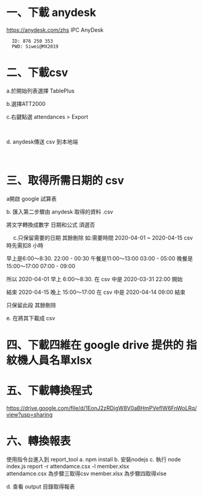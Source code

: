# 一、下載 anydesk

https://anydesk.com/zhs
IPC AnyDesk  

      ID: 876 250 353
      PWD: Siwei@MX2019

# 二、下載csv

a.於開始列表選擇 TablePlus
 




b.選擇ATT2000
 

c.右鍵點選 attendances > Export

 
 

d. anydesk傳送 csv 到本地端
 

 
# 三、取得所需日期的 csv

a開啟 google 試算表


b. 匯入第二步驟由 anydesk 取得的資料 .csv
 
將文字轉換成數字 日期和公式 須選否
 
 
c.只保留需要的日期 其餘刪除
如:需要時間 2020-04-01 ~ 2020-04-15
csv 時先需扣8 小時

早上是6:00～8:30.         22:00 - 00:30
午餐是11:00～13:00        03:00 - 05:00
晚餐是15:00～17:00       07:00 - 09:00

所以 2020-04-01 早上 6:00～8:30. 在 csv 中是 2020-03-31 22:00 開始

 

結束 2020-04-15 晚上 15:00～17:00 在 csv 中是 2020-04-14 09:00 結束
 
只保留此段 其餘刪除
 

e. 在將其下載成 csv
 

# 四、下載四維在 google drive 提供的 指紋機人員名單xlsx 
 


# 五、下載轉換程式
https://drive.google.com/file/d/1EonJ2zRDigW8V0aBHmPVefIW6FnWoLRq/view?usp=sharing
 

# 六、轉換報表
使用指令台進入到 report_tool 
a.	npm install
b.	安裝nodejs
c.	執行 node index.js report -r attendamce.csx  -l member.xlsx  
attendamce.csx 為步驟三取得csv
member.xlsx 為步驟四取得xlse
 
d.	查看 output 目錄取得報表
 

